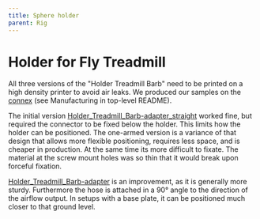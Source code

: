 ```yaml
---
title: Sphere holder
parent: Rig
---
```


# Holder for Fly Treadmill

All three versions of the "Holder Treadmill Barb" need to be printed on a high density printer to avoid air leaks. We produced our samples on the [connex](../README.md) (see Manufacturing in top-level README).

The initial version [Holder_Treadmill_Barb-adapter_straight](Holder_Treadmill_Barb-adapter_straight.stl) worked fine, but required the connector to be fixed below the holder. This limits how  the holder can be positioned. The one-armed version is a variance of that design that allows more flexible positioning, requires less space, and is cheaper in production. At the same time its more difficult to fixate. The material at the screw mount holes was so thin that it would break upon forceful fixation.

[Holder_Treadmill_Barb-adapter](Holder_Treadmill_Barb-adapter.stl) is an improvement, as it is generally more sturdy. Furthermore the hose is attached in a 90° angle to the direction of the airflow output. In setups with a base plate, it can be positioned much closer to that ground level.
